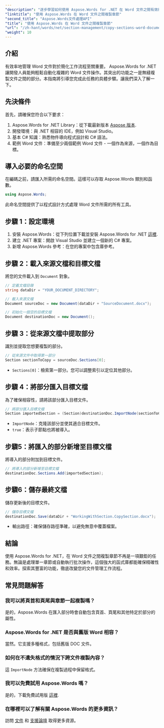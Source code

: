 ```yaml
---
"description": "逐步學習如何使用 Aspose.Words for .NET 在 Word 文件之間有效複製章節。本指南詳細涵蓋了先決條件、程式碼範例、進階技巧和常見問題解答。"
"linktitle": "使用 Aspose.Words 在 Word 文件之間複製章節"
"second_title": "Aspose.Words文件處理API"
"title": "使用 Aspose.Words 在 Word 文件之間複製章節"
"url": "/zh-hant/words/net/section-management/copy-sections-word-documents/"
"weight": 10
---
```


## 介紹

有效率地管理 Word 文件對於簡化工作流程至關重要。 Aspose.Words for .NET 讓開發人員能夠輕鬆自動化複雜的 Word 文件操作。其突出的功能之一是無縫複製文件之間的部分。本指南將引導您完成此任務的具體步驟。讓我們深入了解一下。

## 先決條件

首先，請確保您符合以下要求：

1. Aspose.Words for .NET Library：從下載最新版本 [Aspose 版本](https://releases。aspose.com/words/net/).
2. 開發環境：與 .NET 相容的 IDE，例如 Visual Studio。
3. 基本 C# 知識：熟悉物件導向程式設計和 C# 語法。
4. 範例 Word 文件：準備至少兩個範例 Word 文件 - 一個作為來源，一個作為目標。

## 導入必要的命名空間

在編碼之前，請匯入所需的命名空間。這樣可以存取 Aspose.Words 類別和函數。

```csharp
using Aspose.Words;
```

此命名空間提供了以程式設計方式處理 Word 文件所需的所有工具。

## 步驟 1：設定環境

1. 安裝 Aspose.Words：從下列位置下載並安裝 Aspose.Words for .NET [這裡](https://releases。aspose.com/words/net/).
2. 建立 .NET 專案：開啟 Visual Studio 並建立一個新的 C# 專案。
3. 新增 Aspose.Words 參考：在您的專案中包含庫參考。

## 步驟 2：載入來源文檔和目標文檔

將您的文件載入到 `Document` 對象。

```csharp
// 定義文檔目錄
string dataDir = "YOUR_DOCUMENT_DIRECTORY";

// 載入來源文檔
Document sourceDoc = new Document(dataDir + "SourceDocument.docx");

// 初始化一個空的目標文檔
Document destinationDoc = new Document();
```

## 步驟 3：從來源文檔中提取部分

識別並提取您想要複製的部分。

```csharp
// 從來源文件中取得第一部分
Section sectionToCopy = sourceDoc.Sections[0];
```

- `Sections[0]`：檢索第一部分。您可以調整索引以定位其他部分。

## 步驟 4：將部分匯入目標文檔

為了確保相容性，請將該部分匯入目標文件。

```csharp
// 將部分匯入目標文檔
Section importedSection = (Section)destinationDoc.ImportNode(sectionToCopy, true);
```

- `ImportNode`：克隆該部分並使其適合目標文件。
- `true`：表示子節點也將被導入。

## 步驟5：將匯入的部分新增至目標文檔

將導入的部分附加到目標文件。

```csharp
// 將導入的部分新增至目標文檔
destinationDoc.Sections.Add(importedSection);
```

## 步驟6：儲存最終文檔

儲存更新後的目標文件。

```csharp
// 儲存目標文檔
destinationDoc.Save(dataDir + "WorkingWithSection.CopySection.docx");
```

- 輸出路徑：確保儲存路徑準確，以避免無意中覆蓋檔案。

## 結論

使用 Aspose.Words for .NET，在 Word 文件之間複製章節不再是一項艱鉅的任務。無論是處理單一章節或自動執行批次操作，這個強大的函式庫都能確保精確性和效率。探索其豐富的功能，徹底改變您的文件管理工作流程。

## 常見問題解答

### 我可以將頁首和頁尾與章節一起複製嗎？
是的，Aspose.Words 在匯入部分時會自動包含頁首、頁尾和其他特定於部分的屬性。

### Aspose.Words for .NET 是否與舊版 Word 相容？
當然。它支援多種格式，包括舊版 DOC 文件。

### 如何在不遺失格式的情況下跨文件複製內容？
這 `ImportNode` 方法確保在複製過程中保留格式。

### 我可以免費試用 Aspose.Words 嗎？
是的，下載免費試用版 [這裡](https://releases。aspose.com/).

### 在哪裡可以了解有關 Aspose.Words 的更多資訊？
訪問 [文件](https://reference.aspose.com/words/net/) 和 [支援論壇](https://forum.aspose.com/c/words/8) 取得更多資源。